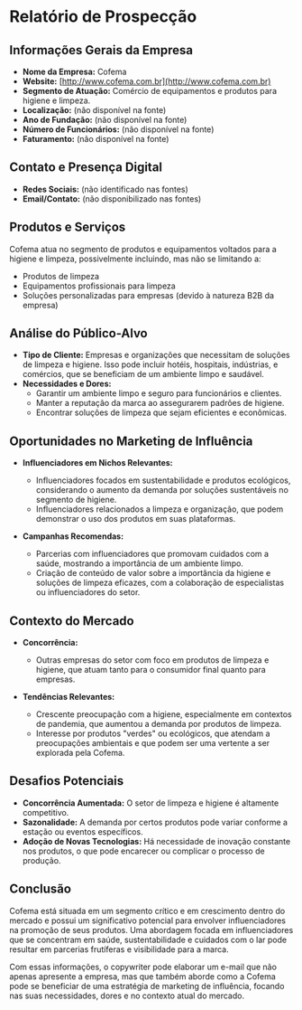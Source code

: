# Relatório de Prospecção

## Informações Gerais da Empresa
- **Nome da Empresa:** Cofema
- **Website:** [http://www.cofema.com.br](http://www.cofema.com.br)
- **Segmento de Atuação:** Comércio de equipamentos e produtos para higiene e limpeza.
- **Localização:** (não disponível na fonte)
- **Ano de Fundação:** (não disponível na fonte)
- **Número de Funcionários:** (não disponível na fonte)
- **Faturamento:** (não disponível na fonte)

## Contato e Presença Digital
- **Redes Sociais:** (não identificado nas fontes)
- **Email/Contato:** (não disponibilizado nas fontes)

## Produtos e Serviços
Cofema atua no segmento de produtos e equipamentos voltados para a higiene e limpeza, possivelmente incluindo, mas não se limitando a:
- Produtos de limpeza
- Equipamentos profissionais para limpeza
- Soluções personalizadas para empresas (devido à natureza B2B da empresa)

## Análise do Público-Alvo
- **Tipo de Cliente:** Empresas e organizações que necessitam de soluções de limpeza e higiene. Isso pode incluir hotéis, hospitais, indústrias, e comércios, que se beneficiam de um ambiente limpo e saudável.
- **Necessidades e Dores:**
  - Garantir um ambiente limpo e seguro para funcionários e clientes.
  - Manter a reputação da marca ao assegurarem padrões de higiene.
  - Encontrar soluções de limpeza que sejam eficientes e econômicas.

## Oportunidades no Marketing de Influência
- **Influenciadores em Nichos Relevantes:**
  - Influenciadores focados em sustentabilidade e produtos ecológicos, considerando o aumento da demanda por soluções sustentáveis no segmento de higiene.
  - Influenciadores relacionados a limpeza e organização, que podem demonstrar o uso dos produtos em suas plataformas.
  
- **Campanhas Recomendas:**
  - Parcerias com influenciadores que promovam cuidados com a saúde, mostrando a importância de um ambiente limpo.
  - Criação de conteúdo de valor sobre a importância da higiene e soluções de limpeza eficazes, com a colaboração de especialistas ou influenciadores do setor.

## Contexto do Mercado
- **Concorrência:**
  - Outras empresas do setor com foco em produtos de limpeza e higiene, que atuam tanto para o consumidor final quanto para empresas.
  
- **Tendências Relevantes:**
  - Crescente preocupação com a higiene, especialmente em contextos de pandemia, que aumentou a demanda por produtos de limpeza.
  - Interesse por produtos "verdes" ou ecológicos, que atendam a preocupações ambientais e que podem ser uma vertente a ser explorada pela Cofema.

## Desafios Potenciais
- **Concorrência Aumentada:** O setor de limpeza e higiene é altamente competitivo.
- **Sazonalidade:** A demanda por certos produtos pode variar conforme a estação ou eventos específicos.
- **Adoção de Novas Tecnologias:** Há necessidade de inovação constante nos produtos, o que pode encarecer ou complicar o processo de produção.

## Conclusão
Cofema está situada em um segmento crítico e em crescimento dentro do mercado e possui um significativo potencial para envolver influenciadores na promoção de seus produtos. Uma abordagem focada em influenciadores que se concentram em saúde, sustentabilidade e cuidados com o lar pode resultar em parcerias frutíferas e visibilidade para a marca.

Com essas informações, o copywriter pode elaborar um e-mail que não apenas apresente a empresa, mas que também aborde como a Cofema pode se beneficiar de uma estratégia de marketing de influência, focando nas suas necessidades, dores e no contexto atual do mercado.
